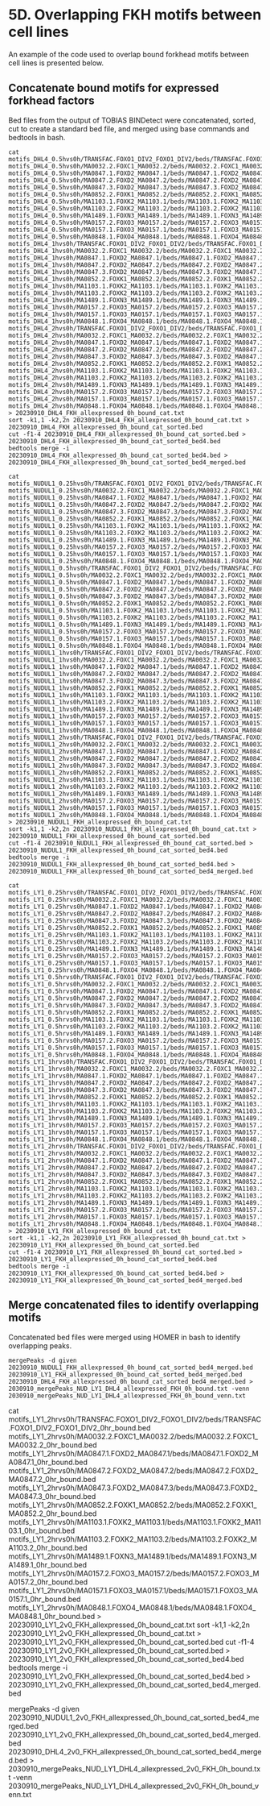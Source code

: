 # 5D. Overlapping FKH motifs between cell lines
An example of the code used to overlap bound forkhead motifs between cell lines is presented below.

## Concatenate bound motifs for expressed forkhead factors
Bed files from the output of TOBIAS BINDetect were concatenated, sorted, cut to create a standard bed file, and merged using base commands and bedtools in bash.
```
cat motifs_DHL4_0.5hvs0h/TRANSFAC.FOXO1_DIV2_FOXO1_DIV2/beds/TRANSFAC.FOXO1_DIV2_FOXO1_DIV2_0hr_bound.bed motifs_DHL4_0.5hvs0h/MA0032.2.FOXC1_MA0032.2/beds/MA0032.2.FOXC1_MA0032.2_0hr_bound.bed motifs_DHL4_0.5hvs0h/MA0847.1.FOXD2_MA0847.1/beds/MA0847.1.FOXD2_MA0847.1_0hr_bound.bed motifs_DHL4_0.5hvs0h/MA0847.2.FOXD2_MA0847.2/beds/MA0847.2.FOXD2_MA0847.2_0hr_bound.bed motifs_DHL4_0.5hvs0h/MA0847.3.FOXD2_MA0847.3/beds/MA0847.3.FOXD2_MA0847.3_0hr_bound.bed motifs_DHL4_0.5hvs0h/MA0852.2.FOXK1_MA0852.2/beds/MA0852.2.FOXK1_MA0852.2_0hr_bound.bed motifs_DHL4_0.5hvs0h/MA1103.1.FOXK2_MA1103.1/beds/MA1103.1.FOXK2_MA1103.1_0hr_bound.bed motifs_DHL4_0.5hvs0h/MA1103.2.FOXK2_MA1103.2/beds/MA1103.2.FOXK2_MA1103.2_0hr_bound.bed motifs_DHL4_0.5hvs0h/MA1489.1.FOXN3_MA1489.1/beds/MA1489.1.FOXN3_MA1489.1_0hr_bound.bed motifs_DHL4_0.5hvs0h/MA0157.2.FOXO3_MA0157.2/beds/MA0157.2.FOXO3_MA0157.2_0hr_bound.bed motifs_DHL4_0.5hvs0h/MA0157.1.FOXO3_MA0157.1/beds/MA0157.1.FOXO3_MA0157.1_0hr_bound.bed motifs_DHL4_0.5hvs0h/MA0848.1.FOXO4_MA0848.1/beds/MA0848.1.FOXO4_MA0848.1_0hr_bound.bed motifs_DHL4_1hvs0h/TRANSFAC.FOXO1_DIV2_FOXO1_DIV2/beds/TRANSFAC.FOXO1_DIV2_FOXO1_DIV2_0hr_bound.bed motifs_DHL4_1hvs0h/MA0032.2.FOXC1_MA0032.2/beds/MA0032.2.FOXC1_MA0032.2_0hr_bound.bed motifs_DHL4_1hvs0h/MA0847.1.FOXD2_MA0847.1/beds/MA0847.1.FOXD2_MA0847.1_0hr_bound.bed motifs_DHL4_1hvs0h/MA0847.2.FOXD2_MA0847.2/beds/MA0847.2.FOXD2_MA0847.2_0hr_bound.bed motifs_DHL4_1hvs0h/MA0847.3.FOXD2_MA0847.3/beds/MA0847.3.FOXD2_MA0847.3_0hr_bound.bed motifs_DHL4_1hvs0h/MA0852.2.FOXK1_MA0852.2/beds/MA0852.2.FOXK1_MA0852.2_0hr_bound.bed motifs_DHL4_1hvs0h/MA1103.1.FOXK2_MA1103.1/beds/MA1103.1.FOXK2_MA1103.1_0hr_bound.bed motifs_DHL4_1hvs0h/MA1103.2.FOXK2_MA1103.2/beds/MA1103.2.FOXK2_MA1103.2_0hr_bound.bed motifs_DHL4_1hvs0h/MA1489.1.FOXN3_MA1489.1/beds/MA1489.1.FOXN3_MA1489.1_0hr_bound.bed motifs_DHL4_1hvs0h/MA0157.2.FOXO3_MA0157.2/beds/MA0157.2.FOXO3_MA0157.2_0hr_bound.bed motifs_DHL4_1hvs0h/MA0157.1.FOXO3_MA0157.1/beds/MA0157.1.FOXO3_MA0157.1_0hr_bound.bed motifs_DHL4_1hvs0h/MA0848.1.FOXO4_MA0848.1/beds/MA0848.1.FOXO4_MA0848.1_0hr_bound.bed motifs_DHL4_2hvs0h/TRANSFAC.FOXO1_DIV2_FOXO1_DIV2/beds/TRANSFAC.FOXO1_DIV2_FOXO1_DIV2_0hr_bound.bed motifs_DHL4_2hvs0h/MA0032.2.FOXC1_MA0032.2/beds/MA0032.2.FOXC1_MA0032.2_0hr_bound.bed motifs_DHL4_2hvs0h/MA0847.1.FOXD2_MA0847.1/beds/MA0847.1.FOXD2_MA0847.1_0hr_bound.bed motifs_DHL4_2hvs0h/MA0847.2.FOXD2_MA0847.2/beds/MA0847.2.FOXD2_MA0847.2_0hr_bound.bed motifs_DHL4_2hvs0h/MA0847.3.FOXD2_MA0847.3/beds/MA0847.3.FOXD2_MA0847.3_0hr_bound.bed motifs_DHL4_2hvs0h/MA0852.2.FOXK1_MA0852.2/beds/MA0852.2.FOXK1_MA0852.2_0hr_bound.bed motifs_DHL4_2hvs0h/MA1103.1.FOXK2_MA1103.1/beds/MA1103.1.FOXK2_MA1103.1_0hr_bound.bed motifs_DHL4_2hvs0h/MA1103.2.FOXK2_MA1103.2/beds/MA1103.2.FOXK2_MA1103.2_0hr_bound.bed motifs_DHL4_2hvs0h/MA1489.1.FOXN3_MA1489.1/beds/MA1489.1.FOXN3_MA1489.1_0hr_bound.bed motifs_DHL4_2hvs0h/MA0157.2.FOXO3_MA0157.2/beds/MA0157.2.FOXO3_MA0157.2_0hr_bound.bed motifs_DHL4_2hvs0h/MA0157.1.FOXO3_MA0157.1/beds/MA0157.1.FOXO3_MA0157.1_0hr_bound.bed motifs_DHL4_2hvs0h/MA0848.1.FOXO4_MA0848.1/beds/MA0848.1.FOXO4_MA0848.1_0hr_bound.bed > 20230910_DHL4_FKH_allexpressed_0h_bound_cat.txt
sort -k1,1 -k2,2n 20230910_DHL4_FKH_allexpressed_0h_bound_cat.txt > 20230910_DHL4_FKH_allexpressed_0h_bound_cat_sorted.bed
cut -f1-4 20230910_DHL4_FKH_allexpressed_0h_bound_cat_sorted.bed > 20230910_DHL4_FKH_allexpressed_0h_bound_cat_sorted_bed4.bed
bedtools merge -i 20230910_DHL4_FKH_allexpressed_0h_bound_cat_sorted_bed4.bed > 20230910_DHL4_FKH_allexpressed_0h_bound_cat_sorted_bed4_merged.bed

cat motifs_NUDUL1_0.25hvs0h/TRANSFAC.FOXO1_DIV2_FOXO1_DIV2/beds/TRANSFAC.FOXO1_DIV2_FOXO1_DIV2_0hr_bound.bed motifs_NUDUL1_0.25hvs0h/MA0032.2.FOXC1_MA0032.2/beds/MA0032.2.FOXC1_MA0032.2_0hr_bound.bed motifs_NUDUL1_0.25hvs0h/MA0847.1.FOXD2_MA0847.1/beds/MA0847.1.FOXD2_MA0847.1_0hr_bound.bed motifs_NUDUL1_0.25hvs0h/MA0847.2.FOXD2_MA0847.2/beds/MA0847.2.FOXD2_MA0847.2_0hr_bound.bed motifs_NUDUL1_0.25hvs0h/MA0847.3.FOXD2_MA0847.3/beds/MA0847.3.FOXD2_MA0847.3_0hr_bound.bed motifs_NUDUL1_0.25hvs0h/MA0852.2.FOXK1_MA0852.2/beds/MA0852.2.FOXK1_MA0852.2_0hr_bound.bed motifs_NUDUL1_0.25hvs0h/MA1103.1.FOXK2_MA1103.1/beds/MA1103.1.FOXK2_MA1103.1_0hr_bound.bed motifs_NUDUL1_0.25hvs0h/MA1103.2.FOXK2_MA1103.2/beds/MA1103.2.FOXK2_MA1103.2_0hr_bound.bed motifs_NUDUL1_0.25hvs0h/MA1489.1.FOXN3_MA1489.1/beds/MA1489.1.FOXN3_MA1489.1_0hr_bound.bed motifs_NUDUL1_0.25hvs0h/MA0157.2.FOXO3_MA0157.2/beds/MA0157.2.FOXO3_MA0157.2_0hr_bound.bed motifs_NUDUL1_0.25hvs0h/MA0157.1.FOXO3_MA0157.1/beds/MA0157.1.FOXO3_MA0157.1_0hr_bound.bed motifs_NUDUL1_0.25hvs0h/MA0848.1.FOXO4_MA0848.1/beds/MA0848.1.FOXO4_MA0848.1_0hr_bound.bed motifs_NUDUL1_0.5hvs0h/TRANSFAC.FOXO1_DIV2_FOXO1_DIV2/beds/TRANSFAC.FOXO1_DIV2_FOXO1_DIV2_0hr_bound.bed motifs_NUDUL1_0.5hvs0h/MA0032.2.FOXC1_MA0032.2/beds/MA0032.2.FOXC1_MA0032.2_0hr_bound.bed motifs_NUDUL1_0.5hvs0h/MA0847.1.FOXD2_MA0847.1/beds/MA0847.1.FOXD2_MA0847.1_0hr_bound.bed motifs_NUDUL1_0.5hvs0h/MA0847.2.FOXD2_MA0847.2/beds/MA0847.2.FOXD2_MA0847.2_0hr_bound.bed motifs_NUDUL1_0.5hvs0h/MA0847.3.FOXD2_MA0847.3/beds/MA0847.3.FOXD2_MA0847.3_0hr_bound.bed motifs_NUDUL1_0.5hvs0h/MA0852.2.FOXK1_MA0852.2/beds/MA0852.2.FOXK1_MA0852.2_0hr_bound.bed motifs_NUDUL1_0.5hvs0h/MA1103.1.FOXK2_MA1103.1/beds/MA1103.1.FOXK2_MA1103.1_0hr_bound.bed motifs_NUDUL1_0.5hvs0h/MA1103.2.FOXK2_MA1103.2/beds/MA1103.2.FOXK2_MA1103.2_0hr_bound.bed motifs_NUDUL1_0.5hvs0h/MA1489.1.FOXN3_MA1489.1/beds/MA1489.1.FOXN3_MA1489.1_0hr_bound.bed motifs_NUDUL1_0.5hvs0h/MA0157.2.FOXO3_MA0157.2/beds/MA0157.2.FOXO3_MA0157.2_0hr_bound.bed motifs_NUDUL1_0.5hvs0h/MA0157.1.FOXO3_MA0157.1/beds/MA0157.1.FOXO3_MA0157.1_0hr_bound.bed motifs_NUDUL1_0.5hvs0h/MA0848.1.FOXO4_MA0848.1/beds/MA0848.1.FOXO4_MA0848.1_0hr_bound.bed motifs_NUDUL1_1hvs0h/TRANSFAC.FOXO1_DIV2_FOXO1_DIV2/beds/TRANSFAC.FOXO1_DIV2_FOXO1_DIV2_0hr_bound.bed motifs_NUDUL1_1hvs0h/MA0032.2.FOXC1_MA0032.2/beds/MA0032.2.FOXC1_MA0032.2_0hr_bound.bed motifs_NUDUL1_1hvs0h/MA0847.1.FOXD2_MA0847.1/beds/MA0847.1.FOXD2_MA0847.1_0hr_bound.bed motifs_NUDUL1_1hvs0h/MA0847.2.FOXD2_MA0847.2/beds/MA0847.2.FOXD2_MA0847.2_0hr_bound.bed motifs_NUDUL1_1hvs0h/MA0847.3.FOXD2_MA0847.3/beds/MA0847.3.FOXD2_MA0847.3_0hr_bound.bed motifs_NUDUL1_1hvs0h/MA0852.2.FOXK1_MA0852.2/beds/MA0852.2.FOXK1_MA0852.2_0hr_bound.bed motifs_NUDUL1_1hvs0h/MA1103.1.FOXK2_MA1103.1/beds/MA1103.1.FOXK2_MA1103.1_0hr_bound.bed motifs_NUDUL1_1hvs0h/MA1103.2.FOXK2_MA1103.2/beds/MA1103.2.FOXK2_MA1103.2_0hr_bound.bed motifs_NUDUL1_1hvs0h/MA1489.1.FOXN3_MA1489.1/beds/MA1489.1.FOXN3_MA1489.1_0hr_bound.bed motifs_NUDUL1_1hvs0h/MA0157.2.FOXO3_MA0157.2/beds/MA0157.2.FOXO3_MA0157.2_0hr_bound.bed motifs_NUDUL1_1hvs0h/MA0157.1.FOXO3_MA0157.1/beds/MA0157.1.FOXO3_MA0157.1_0hr_bound.bed motifs_NUDUL1_1hvs0h/MA0848.1.FOXO4_MA0848.1/beds/MA0848.1.FOXO4_MA0848.1_0hr_bound.bed motifs_NUDUL1_2hvs0h/TRANSFAC.FOXO1_DIV2_FOXO1_DIV2/beds/TRANSFAC.FOXO1_DIV2_FOXO1_DIV2_0hr_bound.bed motifs_NUDUL1_2hvs0h/MA0032.2.FOXC1_MA0032.2/beds/MA0032.2.FOXC1_MA0032.2_0hr_bound.bed motifs_NUDUL1_2hvs0h/MA0847.1.FOXD2_MA0847.1/beds/MA0847.1.FOXD2_MA0847.1_0hr_bound.bed motifs_NUDUL1_2hvs0h/MA0847.2.FOXD2_MA0847.2/beds/MA0847.2.FOXD2_MA0847.2_0hr_bound.bed motifs_NUDUL1_2hvs0h/MA0847.3.FOXD2_MA0847.3/beds/MA0847.3.FOXD2_MA0847.3_0hr_bound.bed motifs_NUDUL1_2hvs0h/MA0852.2.FOXK1_MA0852.2/beds/MA0852.2.FOXK1_MA0852.2_0hr_bound.bed motifs_NUDUL1_2hvs0h/MA1103.1.FOXK2_MA1103.1/beds/MA1103.1.FOXK2_MA1103.1_0hr_bound.bed motifs_NUDUL1_2hvs0h/MA1103.2.FOXK2_MA1103.2/beds/MA1103.2.FOXK2_MA1103.2_0hr_bound.bed motifs_NUDUL1_2hvs0h/MA1489.1.FOXN3_MA1489.1/beds/MA1489.1.FOXN3_MA1489.1_0hr_bound.bed motifs_NUDUL1_2hvs0h/MA0157.2.FOXO3_MA0157.2/beds/MA0157.2.FOXO3_MA0157.2_0hr_bound.bed motifs_NUDUL1_2hvs0h/MA0157.1.FOXO3_MA0157.1/beds/MA0157.1.FOXO3_MA0157.1_0hr_bound.bed motifs_NUDUL1_2hvs0h/MA0848.1.FOXO4_MA0848.1/beds/MA0848.1.FOXO4_MA0848.1_0hr_bound.bed > 20230910_NUDUL1_FKH_allexpressed_0h_bound_cat.txt
sort -k1,1 -k2,2n 20230910_NUDUL1_FKH_allexpressed_0h_bound_cat.txt > 20230910_NUDUL1_FKH_allexpressed_0h_bound_cat_sorted.bed
cut -f1-4 20230910_NUDUL1_FKH_allexpressed_0h_bound_cat_sorted.bed > 20230910_NUDUL1_FKH_allexpressed_0h_bound_cat_sorted_bed4.bed
bedtools merge -i 20230910_NUDUL1_FKH_allexpressed_0h_bound_cat_sorted_bed4.bed > 20230910_NUDUL1_FKH_allexpressed_0h_bound_cat_sorted_bed4_merged.bed

cat motifs_LY1_0.25hrvs0h/TRANSFAC.FOXO1_DIV2_FOXO1_DIV2/beds/TRANSFAC.FOXO1_DIV2_FOXO1_DIV2_0hr_bound.bed motifs_LY1_0.25hrvs0h/MA0032.2.FOXC1_MA0032.2/beds/MA0032.2.FOXC1_MA0032.2_0hr_bound.bed motifs_LY1_0.25hrvs0h/MA0847.1.FOXD2_MA0847.1/beds/MA0847.1.FOXD2_MA0847.1_0hr_bound.bed motifs_LY1_0.25hrvs0h/MA0847.2.FOXD2_MA0847.2/beds/MA0847.2.FOXD2_MA0847.2_0hr_bound.bed motifs_LY1_0.25hrvs0h/MA0847.3.FOXD2_MA0847.3/beds/MA0847.3.FOXD2_MA0847.3_0hr_bound.bed motifs_LY1_0.25hrvs0h/MA0852.2.FOXK1_MA0852.2/beds/MA0852.2.FOXK1_MA0852.2_0hr_bound.bed motifs_LY1_0.25hrvs0h/MA1103.1.FOXK2_MA1103.1/beds/MA1103.1.FOXK2_MA1103.1_0hr_bound.bed motifs_LY1_0.25hrvs0h/MA1103.2.FOXK2_MA1103.2/beds/MA1103.2.FOXK2_MA1103.2_0hr_bound.bed motifs_LY1_0.25hrvs0h/MA1489.1.FOXN3_MA1489.1/beds/MA1489.1.FOXN3_MA1489.1_0hr_bound.bed motifs_LY1_0.25hrvs0h/MA0157.2.FOXO3_MA0157.2/beds/MA0157.2.FOXO3_MA0157.2_0hr_bound.bed motifs_LY1_0.25hrvs0h/MA0157.1.FOXO3_MA0157.1/beds/MA0157.1.FOXO3_MA0157.1_0hr_bound.bed motifs_LY1_0.25hrvs0h/MA0848.1.FOXO4_MA0848.1/beds/MA0848.1.FOXO4_MA0848.1_0hr_bound.bed motifs_LY1_0.5hrvs0h/TRANSFAC.FOXO1_DIV2_FOXO1_DIV2/beds/TRANSFAC.FOXO1_DIV2_FOXO1_DIV2_0hr_bound.bed motifs_LY1_0.5hrvs0h/MA0032.2.FOXC1_MA0032.2/beds/MA0032.2.FOXC1_MA0032.2_0hr_bound.bed motifs_LY1_0.5hrvs0h/MA0847.1.FOXD2_MA0847.1/beds/MA0847.1.FOXD2_MA0847.1_0hr_bound.bed motifs_LY1_0.5hrvs0h/MA0847.2.FOXD2_MA0847.2/beds/MA0847.2.FOXD2_MA0847.2_0hr_bound.bed motifs_LY1_0.5hrvs0h/MA0847.3.FOXD2_MA0847.3/beds/MA0847.3.FOXD2_MA0847.3_0hr_bound.bed motifs_LY1_0.5hrvs0h/MA0852.2.FOXK1_MA0852.2/beds/MA0852.2.FOXK1_MA0852.2_0hr_bound.bed motifs_LY1_0.5hrvs0h/MA1103.1.FOXK2_MA1103.1/beds/MA1103.1.FOXK2_MA1103.1_0hr_bound.bed motifs_LY1_0.5hrvs0h/MA1103.2.FOXK2_MA1103.2/beds/MA1103.2.FOXK2_MA1103.2_0hr_bound.bed motifs_LY1_0.5hrvs0h/MA1489.1.FOXN3_MA1489.1/beds/MA1489.1.FOXN3_MA1489.1_0hr_bound.bed motifs_LY1_0.5hrvs0h/MA0157.2.FOXO3_MA0157.2/beds/MA0157.2.FOXO3_MA0157.2_0hr_bound.bed motifs_LY1_0.5hrvs0h/MA0157.1.FOXO3_MA0157.1/beds/MA0157.1.FOXO3_MA0157.1_0hr_bound.bed motifs_LY1_0.5hrvs0h/MA0848.1.FOXO4_MA0848.1/beds/MA0848.1.FOXO4_MA0848.1_0hr_bound.bed motifs_LY1_1hrvs0h/TRANSFAC.FOXO1_DIV2_FOXO1_DIV2/beds/TRANSFAC.FOXO1_DIV2_FOXO1_DIV2_0hr_bound.bed motifs_LY1_1hrvs0h/MA0032.2.FOXC1_MA0032.2/beds/MA0032.2.FOXC1_MA0032.2_0hr_bound.bed motifs_LY1_1hrvs0h/MA0847.1.FOXD2_MA0847.1/beds/MA0847.1.FOXD2_MA0847.1_0hr_bound.bed motifs_LY1_1hrvs0h/MA0847.2.FOXD2_MA0847.2/beds/MA0847.2.FOXD2_MA0847.2_0hr_bound.bed motifs_LY1_1hrvs0h/MA0847.3.FOXD2_MA0847.3/beds/MA0847.3.FOXD2_MA0847.3_0hr_bound.bed motifs_LY1_1hrvs0h/MA0852.2.FOXK1_MA0852.2/beds/MA0852.2.FOXK1_MA0852.2_0hr_bound.bed motifs_LY1_1hrvs0h/MA1103.1.FOXK2_MA1103.1/beds/MA1103.1.FOXK2_MA1103.1_0hr_bound.bed motifs_LY1_1hrvs0h/MA1103.2.FOXK2_MA1103.2/beds/MA1103.2.FOXK2_MA1103.2_0hr_bound.bed motifs_LY1_1hrvs0h/MA1489.1.FOXN3_MA1489.1/beds/MA1489.1.FOXN3_MA1489.1_0hr_bound.bed motifs_LY1_1hrvs0h/MA0157.2.FOXO3_MA0157.2/beds/MA0157.2.FOXO3_MA0157.2_0hr_bound.bed motifs_LY1_1hrvs0h/MA0157.1.FOXO3_MA0157.1/beds/MA0157.1.FOXO3_MA0157.1_0hr_bound.bed motifs_LY1_1hrvs0h/MA0848.1.FOXO4_MA0848.1/beds/MA0848.1.FOXO4_MA0848.1_0hr_bound.bed motifs_LY1_2hrvs0h/TRANSFAC.FOXO1_DIV2_FOXO1_DIV2/beds/TRANSFAC.FOXO1_DIV2_FOXO1_DIV2_0hr_bound.bed motifs_LY1_2hrvs0h/MA0032.2.FOXC1_MA0032.2/beds/MA0032.2.FOXC1_MA0032.2_0hr_bound.bed motifs_LY1_2hrvs0h/MA0847.1.FOXD2_MA0847.1/beds/MA0847.1.FOXD2_MA0847.1_0hr_bound.bed motifs_LY1_2hrvs0h/MA0847.2.FOXD2_MA0847.2/beds/MA0847.2.FOXD2_MA0847.2_0hr_bound.bed motifs_LY1_2hrvs0h/MA0847.3.FOXD2_MA0847.3/beds/MA0847.3.FOXD2_MA0847.3_0hr_bound.bed motifs_LY1_2hrvs0h/MA0852.2.FOXK1_MA0852.2/beds/MA0852.2.FOXK1_MA0852.2_0hr_bound.bed motifs_LY1_2hrvs0h/MA1103.1.FOXK2_MA1103.1/beds/MA1103.1.FOXK2_MA1103.1_0hr_bound.bed motifs_LY1_2hrvs0h/MA1103.2.FOXK2_MA1103.2/beds/MA1103.2.FOXK2_MA1103.2_0hr_bound.bed motifs_LY1_2hrvs0h/MA1489.1.FOXN3_MA1489.1/beds/MA1489.1.FOXN3_MA1489.1_0hr_bound.bed motifs_LY1_2hrvs0h/MA0157.2.FOXO3_MA0157.2/beds/MA0157.2.FOXO3_MA0157.2_0hr_bound.bed motifs_LY1_2hrvs0h/MA0157.1.FOXO3_MA0157.1/beds/MA0157.1.FOXO3_MA0157.1_0hr_bound.bed motifs_LY1_2hrvs0h/MA0848.1.FOXO4_MA0848.1/beds/MA0848.1.FOXO4_MA0848.1_0hr_bound.bed > 20230910_LY1_FKH_allexpressed_0h_bound_cat.txt
sort -k1,1 -k2,2n 20230910_LY1_FKH_allexpressed_0h_bound_cat.txt > 20230910_LY1_FKH_allexpressed_0h_bound_cat_sorted.bed
cut -f1-4 20230910_LY1_FKH_allexpressed_0h_bound_cat_sorted.bed > 20230910_LY1_FKH_allexpressed_0h_bound_cat_sorted_bed4.bed
bedtools merge -i 20230910_LY1_FKH_allexpressed_0h_bound_cat_sorted_bed4.bed > 20230910_LY1_FKH_allexpressed_0h_bound_cat_sorted_bed4_merged.bed
```
## Merge concatenated files to identify overlapping motifs
Concatenated bed files were merged using HOMER in bash to identify overlapping peaks.
```
mergePeaks -d given 20230910_NUDUL1_FKH_allexpressed_0h_bound_cat_sorted_bed4_merged.bed 20230910_LY1_FKH_allexpressed_0h_bound_cat_sorted_bed4_merged.bed 20230910_DHL4_FKH_allexpressed_0h_bound_cat_sorted_bed4_merged.bed > 2030910_mergePeaks_NUD_LY1_DHL4_allexpressed_FKH_0h_bound.txt -venn 2030910_mergePeaks_NUD_LY1_DHL4_allexpressed_FKH_0h_bound_venn.txt
```

cat motifs_LY1_2hrvs0h/TRANSFAC.FOXO1_DIV2_FOXO1_DIV2/beds/TRANSFAC.FOXO1_DIV2_FOXO1_DIV2_0hr_bound.bed motifs_LY1_2hrvs0h/MA0032.2.FOXC1_MA0032.2/beds/MA0032.2.FOXC1_MA0032.2_0hr_bound.bed motifs_LY1_2hrvs0h/MA0847.1.FOXD2_MA0847.1/beds/MA0847.1.FOXD2_MA0847.1_0hr_bound.bed motifs_LY1_2hrvs0h/MA0847.2.FOXD2_MA0847.2/beds/MA0847.2.FOXD2_MA0847.2_0hr_bound.bed motifs_LY1_2hrvs0h/MA0847.3.FOXD2_MA0847.3/beds/MA0847.3.FOXD2_MA0847.3_0hr_bound.bed motifs_LY1_2hrvs0h/MA0852.2.FOXK1_MA0852.2/beds/MA0852.2.FOXK1_MA0852.2_0hr_bound.bed motifs_LY1_2hrvs0h/MA1103.1.FOXK2_MA1103.1/beds/MA1103.1.FOXK2_MA1103.1_0hr_bound.bed motifs_LY1_2hrvs0h/MA1103.2.FOXK2_MA1103.2/beds/MA1103.2.FOXK2_MA1103.2_0hr_bound.bed motifs_LY1_2hrvs0h/MA1489.1.FOXN3_MA1489.1/beds/MA1489.1.FOXN3_MA1489.1_0hr_bound.bed motifs_LY1_2hrvs0h/MA0157.2.FOXO3_MA0157.2/beds/MA0157.2.FOXO3_MA0157.2_0hr_bound.bed motifs_LY1_2hrvs0h/MA0157.1.FOXO3_MA0157.1/beds/MA0157.1.FOXO3_MA0157.1_0hr_bound.bed motifs_LY1_2hrvs0h/MA0848.1.FOXO4_MA0848.1/beds/MA0848.1.FOXO4_MA0848.1_0hr_bound.bed > 20230910_LY1_2v0_FKH_allexpressed_0h_bound_cat.txt
sort -k1,1 -k2,2n 20230910_LY1_2v0_FKH_allexpressed_0h_bound_cat.txt > 20230910_LY1_2v0_FKH_allexpressed_0h_bound_cat_sorted.bed
cut -f1-4 20230910_LY1_2v0_FKH_allexpressed_0h_bound_cat_sorted.bed > 20230910_LY1_2v0_FKH_allexpressed_0h_bound_cat_sorted_bed4.bed
bedtools merge -i 20230910_LY1_2v0_FKH_allexpressed_0h_bound_cat_sorted_bed4.bed > 20230910_LY1_2v0_FKH_allexpressed_0h_bound_cat_sorted_bed4_merged.bed

mergePeaks -d given 20230910_NUDUL1_2v0_FKH_allexpressed_0h_bound_cat_sorted_bed4_merged.bed 20230910_LY1_2v0_FKH_allexpressed_0h_bound_cat_sorted_bed4_merged.bed 20230910_DHL4_2v0_FKH_allexpressed_0h_bound_cat_sorted_bed4_merged.bed > 2030910_mergePeaks_NUD_LY1_DHL4_allexpressed_2v0_FKH_0h_bound.txt -venn 2030910_mergePeaks_NUD_LY1_DHL4_allexpressed_2v0_FKH_0h_bound_venn.txt
